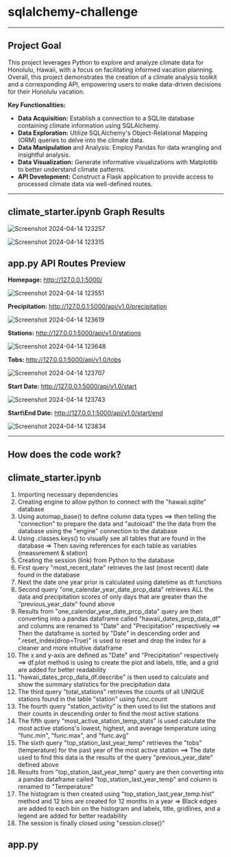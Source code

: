 # **sqlalchemy-challenge** #

--------

## **Project Goal** ##
This project leverages Python to explore and analyze climate data for Honolulu, Hawaii, with a focus on facilitating informed vacation planning. Overall, this project demonstrates the creation of a climate analysis toolkit and a corresponding API, empowering users to make data-driven decisions for their Honolulu vacation.

**Key Functionalities:**

* **Data Acquisition:** Establish a connection to a SQLite database containing climate information using SQLAlchemy.
* **Data Exploration:** Utilize SQLAlchemy's Object-Relational Mapping (ORM) queries to delve into the climate data.
* **Data Manipulation** and Analysis: Employ Pandas for data wrangling and insightful analysis.
* **Data Visualization:** Generate informative visualizations with Matplotlib to better understand climate patterns.
* **API Development:** Construct a Flask application to provide access to processed climate data via well-defined routes.

--------
## **climate_starter.ipynb Graph Results** ##


![Screenshot 2024-04-14 123257](https://github.com/nmrodio/sqlalchemy-challenge/assets/157527614/f7b8d460-d85c-460c-8bc5-fcc618c38f4d)



![Screenshot 2024-04-14 123315](https://github.com/nmrodio/sqlalchemy-challenge/assets/157527614/fd314d45-28cf-46cc-a023-359077cbe840)



## **app.py API Routes Preview** ##

**Homepage:** http://127.0.0.1:5000/

![Screenshot 2024-04-14 123551](https://github.com/nmrodio/sqlalchemy-challenge/assets/157527614/483c4b4f-58f3-453c-aea6-f56c9e425fe6)

**Precipitation:** http://127.0.0.1:5000/api/v1.0/precipitation

![Screenshot 2024-04-14 123619](https://github.com/nmrodio/sqlalchemy-challenge/assets/157527614/3206e1d7-bf85-489f-8bbd-8fd4b1a5916a)

**Stations:** http://127.0.0.1:5000/api/v1.0/stations

![Screenshot 2024-04-14 123648](https://github.com/nmrodio/sqlalchemy-challenge/assets/157527614/feb83dfc-7ac1-4819-9ab2-0504423ae5b7)

**Tobs:** http://127.0.0.1:5000/api/v1.0/tobs

![Screenshot 2024-04-14 123707](https://github.com/nmrodio/sqlalchemy-challenge/assets/157527614/3ff69a28-70fe-483f-8b38-0d09af02670b)

**Start Date:** http://127.0.0.1:5000/api/v1.0/start

![Screenshot 2024-04-14 123743](https://github.com/nmrodio/sqlalchemy-challenge/assets/157527614/3a500d6d-6314-4fd0-bfb9-2b4882c31a31)

**Start\End Date:** http://127.0.0.1:5000/api/v1.0/start/end

![Screenshot 2024-04-14 123834](https://github.com/nmrodio/sqlalchemy-challenge/assets/157527614/3769e5c4-a9d7-4b7e-be44-2cace537c48b)

---------------------------

## **How does the code work?** ##
## **climate_starter.ipynb** ##

1) Importing necessary dependencies
2) Creating engine to allow python to connect with the "hawaii.sqlite" database
3) Using automap_base() to define column data types ==> then telling the "connection" to prepare the data and "autoload" the the data from the database using the "engine" connection to the database
4) Using .classes.keys() to visually see all tables that are found in the database => Then saving references for each table as variables (measurement & station)
5) Creating the session (link) from Python to the database
6) First query "most_recent_date" retrieves the last (most recent) date found in the database
7) Next the date one year prior is calculated using datetime as dt functions
8) Second query "one_calendar_year_date_prcp_data" retrieves ALL the data and precipitation scores of only days that are greater than the "previous_year_date" found above
9) Results from "one_calendar_year_date_prcp_data" query are then converting into a pandas dataframe called "hawaii_dates_prcp_data_df" and columns are renamed to "Date" and "Precipitation" respectively ==> Then the dataframe is sorted by "Date" in descending order and ".reset_index(drop=True)" is used to reset and drop the index for a cleaner and more intuitive dataframe
10) The x and y-axis are defined as "Date" and "Precipitation" respectively ==> df.plot method is using to create the plot and labels, title, and a grid are added for better readability
12) "hawaii_dates_prcp_data_df.describe" is then used to calculate and show the summary statistics for the precipitation data
13) The third query "total_stations" retrieves the counts of all UNIQUE stations found in the table "station" using func.count
14) The fourth query "station_activity" is then used to list the stations and their counts in descending order to find the most active stations
15) The fifth query "most_active_station_temp_stats" is used calculate the most active stations's lowest, highest, and average temperature using "func.min", "func.max", and "func.avg"
16) The sixth query "top_station_last_year_temp" retrieves the "tobs" (temperature) for the past year of the most active station ==> The date used to find this data is the results of the query "previous_year_date" defined above
17) Results from "top_station_last_year_temp" query are then converting into a pandas dataframe called "top_station_last_year_temp" and column is renamed to "Temperature"
18) The histogram is then created using "top_station_last_year_temp.hist" method and 12 bins are created for 12 months in a year => Black edges are added to each bin on the histogram and labels, title, gridlines, and a legend are added for better readability
19) The session is finally closed using "session.close()"

## **app.py** ##

